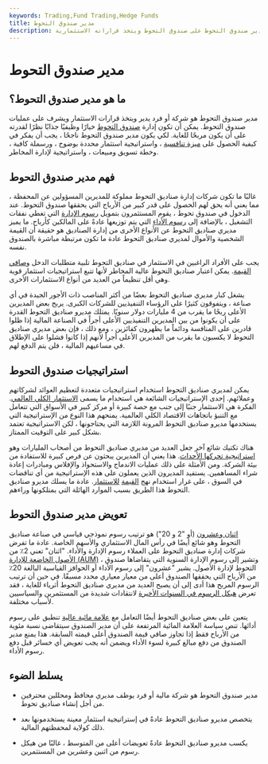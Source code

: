 ```yaml
---
keywords: Trading,Fund Trading,Hedge Funds
title: مدير صندوق التحوط
description: يشرف مدير صندوق التحوط على صندوق التحوط ويتخذ قراراته الاستثمارية.
---
```


# مدير صندوق التحوط
## ما هو مدير صندوق التحوط؟

مدير صندوق التحوط هو شركة أو فرد يدير ويتخذ قرارات الاستثمار ويشرف على عمليات صندوق التحوط. يمكن أن تكون إدارة [صندوق التحوط](/hedgefund) خيارًا وظيفيًا جذابًا نظرًا لقدرته على أن يكون مربحًا للغاية. لكي يكون مدير صندوق التحوط ناجحًا ، يجب أن يفكر في كيفية الحصول على [ميزة تنافسية](/competitive_advantage) ، واستراتيجية استثمار محددة بوضوح ، ورسملة كافية ، وخطة تسويق ومبيعات ، واستراتيجية لإدارة المخاطر.

## فهم مدير صندوق التحوط

غالبًا ما تكون شركات إدارة صناديق التحوط مملوكة للمديرين المسؤولين عن المحفظة ، مما يعني أنه يحق لهم الحصول على قدر كبير من الأرباح التي يحققها صندوق التحوط. عند الدخول في صندوق تحوط ، يقوم المستثمرون بتمويل [رسوم الإدارة](/managementfee) التي تغطي نفقات التشغيل ، بالإضافة إلى [رسوم الأداء](/performance-fee) التي يتم توزيعها عادةً على المالكين كأرباح. ما يميز مديري صناديق التحوط عن الأنواع الأخرى من إدارة الصناديق هو حقيقة أن القيمة الشخصية والأموال لمديري صناديق التحوط عادة ما تكون مرتبطة مباشرة بالصندوق نفسه.

يجب على الأفراد الراغبين في الاستثمار في صناديق التحوط تلبية متطلبات الدخل [وصافي القيمة](/networth). يمكن اعتبار صناديق التحوط عالية المخاطر لأنها تتبع استراتيجيات استثمار قوية وهي أقل تنظيماً من العديد من أنواع الاستثمارات الأخرى.

يشغل كبار مديري صناديق التحوط بعضًا من أكثر المناصب ذات الأجور الجيدة في أي صناعة ، ويتفوقون كثيرًا على الرؤساء التنفيذيين للشركات الكبرى. يربح بعض المديرين الأعلى ربحًا ما يقرب من 4 مليارات دولار سنويًا. يمتلك مديرو صناديق التحوط القدرة على أن يكونوا من بين المديرين التنفيذيين الأعلى أجراً في الصناعة المالية إذا ظلوا قادرين على المنافسة ودائماً ما يظهرون كفائزين ، ومع ذلك ، فإن بعض مديري صناديق التحوط لا يكسبون ما يقرب من المديرين الأعلى أجراً لأنهم إذا كانوا فشلوا على الإطلاق في مساعيهم المالية ، فلن يتم الدفع لهم.

## استراتيجيات صندوق التحوط

يمكن لمديري صناديق التحوط استخدام استراتيجيات متعددة لتعظيم العوائد لشركاتهم وعملائهم. إحدى الإستراتيجيات الشائعة هي استخدام ما يسمى [الاستثمار الكلي العالمي](/globalmacro). الفكرة هي الاستثمار جنبًا إلى جنب مع حصة كبيرة أو مركز كبير في الأسواق التي تتعامل مع التنبؤ باتجاهات الاقتصاد الكلي العالمية. يمنحهم هذا النوع من الإستراتيجية التي يستخدمها مديرو صناديق التحوط المرونة اللازمة التي يحتاجونها ، لكن الاستراتيجية تعتمد بشكل كبير على التوقيت الممتاز.

هناك تكتيك شائع آخر جعل العديد من مديري صناديق التحوط من أصحاب المليارات وهو [استراتيجية تحركها الأحداث](/eventdriven). هذا يعني أن المديرين يبحثون عن فرص كبيرة للاستفادة من بيئة الشركة. ومن الأمثلة على ذلك عمليات الاندماج والاستحواذ والإفلاس ومبادرات إعادة شراء المساهمين. يستفيد المديرون الذين يعملون على هذه الإستراتيجية من أي تناقضات في السوق ، على غرار استخدام نهج [القيمة](/valueinvesting) [للاستثمار](/valueinvesting). عادة ما يسلك مديرو صناديق التحوط هذا الطريق بسبب الموارد الهائلة التي يمتلكونها وراءهم.

## تعويض مدير صندوق التحوط

[اثنان وعشرون](/two_and_twenty) (أو "2 و 20") هو ترتيب رسوم نموذجي قياسي في صناعة صناديق التحوط وهو شائع أيضًا في رأس المال الاستثماري والأسهم الخاصة. عادة ما تفرض شركات إدارة صناديق التحوط على العملاء رسوم الإدارة والأداء. "اثنان" تعني 2٪ من [الأصول الخاضعة للإدارة (AUM)](/aum) ، وتشير إلى رسوم الإدارة السنوية التي يتقاضاها صندوق التحوط لإدارة الأصول. يشير "عشرون" إلى رسوم الأداء أو الحوافز القياسية البالغة 20٪ من الأرباح التي يحققها الصندوق أعلى من معيار معياري محدد مسبقًا. في حين أن ترتيب الرسوم المربح هذا أدى إلى أن يصبح العديد من مديري صناديق التحوط أثرياء للغاية ، فقد تعرض [هيكل الرسوم في السنوات الأخيرة](/fee-structure) لانتقادات شديدة من المستثمرين والسياسيين لأسباب مختلفة.

يتعين على بعض صناديق التحوط أيضًا التعامل مع [علامة مائية عالية](/highwatermark) تنطبق على رسوم أدائها. تنص سياسة العلامة المائية المرتفعة على أن مدير الصندوق سيتقاضى نسبة مئوية من الأرباح فقط إذا تجاوز صافي قيمة الصندوق أعلى قيمته السابقة. هذا يمنع مدير الصندوق من دفع مبالغ كبيرة لسوء الأداء ويضمن أنه يجب تعويض أي خسائر قبل دفع رسوم الأداء.

## يسلط الضوء

- مدير صندوق التحوط هو شركة مالية أو فرد يوظف مديري محافظ ومحللين محترفين من أجل إنشاء صناديق تحوط.

- يتخصص مديرو صناديق التحوط عادةً في إستراتيجية استثمار معينة يستخدمونها بعد ذلك كولاية لمحفظتهم المالية.

- يكسب مديرو صناديق التحوط عادةً تعويضات أعلى من المتوسط ، غالبًا من هيكل رسوم من اثنين وعشرين من المستثمرين.

